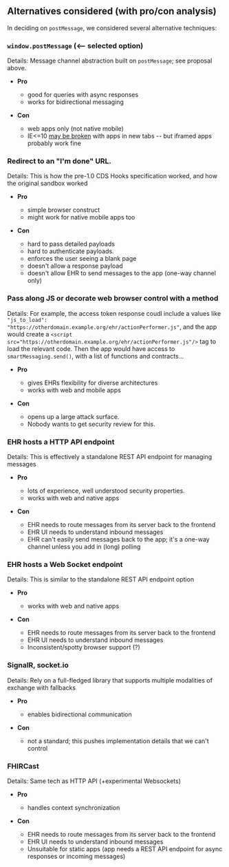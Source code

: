 
## Alternatives considered (with pro/con analysis)

In deciding on `postMessage`, we considered several alternative techniques:


### `window.postMessage` (<-- **selected option**)

Details: Message channel abstraction built on `postMessage`; see proposal above.

* **Pro**
  * good for queries with async responses
  * works for bidirectional messaging

* **Con**
  * web apps only (not native mobile)
  * IE<=10 [may be broken](https://stackoverflow.com/questions/16226924/is-cross-origin-postmessage-broken-in-ie10) with apps in new tabs -- but iframed apps probably work fine

### Redirect to an "I'm done" URL. 

Details: This is how the pre-1.0 CDS Hooks specification worked, and how the original sandbox worked

* **Pro**
  * simple browser construct
  * might work for native mobile apps too

* **Con**
  * hard to pass detailed payloads
  * hard to authenticate payloads.
  * enforces the user seeing a blank page
  * doesn't allow a response payload
  * doesn't allow EHR to send messages to the app (one-way channel only)


### Pass along JS or decorate web browser control with a method

Details: For example, the access token response coudl include a values like
`"js_to_load": "https://otherdomain.example.org/ehr/actionPerformer.js"`, and the app would create a  `<script
src="https://otherdomain.example.org/ehr/actionPerformer.js"/>` tag to load the relevant code. Then the app would have access to `smartMessaging.send()`, with a list of functions and contracts...


* **Pro**
  * gives EHRs flexibility for diverse architectures
  * works with web and mobile apps

* **Con**
  * opens up a large attack surface.
  * Nobody wants to get security review for this.

### EHR hosts a HTTP API endpoint

Details: This is effectively a standalone REST API endpoint for managing messages

* **Pro**
  * lots of experience, well understood security properties.
  * works with web and native apps

* **Con**
  * EHR needs to route messages from its server back to the frontend
  * EHR UI needs to understand inbound messages
  * EHR can't easily send messages back to the app; it's a one-way channel unless you add in (long) polling

### EHR hosts a Web Socket endpoint

Details: This is similar to the standalone REST API endpoint option

* **Pro**
  * works with web and native apps

* **Con**
  * EHR needs to route messages from its server back to the frontend
  * EHR UI needs to understand inbound messages
  * Inconsistent/spotty browser support (?)


### SignalR, socket.io

Details: Rely on a full-fledged library that supports multiple modalities of exchange with fallbacks

* **Pro**
  * enables bidirectional communication

* **Con**
  * not a standard; this pushes implementation details that we can't control

### FHIRCast

Details: Same tech as HTTP API (+experimental Websockets)

* **Pro**
  * handles context synchronization

* **Con**
  * EHR needs to route messages from its server back to the frontend
  * EHR UI needs to understand inbound messages
  * Unsuitable for static apps (app needs a REST API endpoint for async responses or incoming messages)
